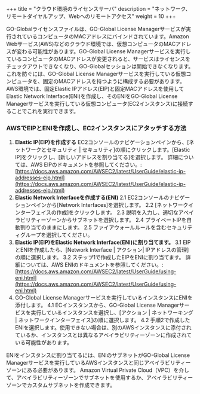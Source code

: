 +++
title = "クラウド環境のライセンスサーバ"
description = "ネットワーク、リモートダイヤルアップ、Webへのリモートアクセス"
weight = 10
+++

GO-Globalライセンスファイルは、GO-Global License Managerサービスが実行されているコンピュータのMACアドレスにバインドされています。Amazon Webサービス(AWS)などのクラウド環境では、仮想コンピュータのMACアドレスが変わる可能性があります。GO-Global License Managerサービスを実行しているコンピュータのMACアドレスが変更されると、サービスはライセンスをチェックアウトできなくなり、GO-Globalセッションは開始できなくなります。これを防ぐには、GO-Global License Managerサービスを実行している仮想コンピュータを、固定のMACアドレスを持つように構成する必要があります。AWS環境では、固定Elastic IPアドレス(EIP)と固定MACアドレスを使用してElastic Network Interface(ENI)を作成し、そのENIをGO-Global License Managerサービスを実行している仮想コンピュータ(EC2インスタンス)に接続することでこれを実行できます。

### AWSでEIPとENIを作成し、EC2インスタンスにアタッチする方法

1. **Elastic IP(EIP)を作成する**
        EC2コンソールのナビゲーションペインから、[ネットワークとセキュリティ | セキュリティ]の順にクリックします。[Elastic IP]をクリックし、[新しいアドレスを割り当てる]を選択します。 詳細については、AWS EIPのドキュメントを参照してください。: [https://docs.aws.amazon.com/AWSEC2/latest/UserGuide/elastic-ip-addresses-eip.html](https://docs.aws.amazon.com/AWSEC2/latest/UserGuide/elastic-ip-addresses-eip.html)​
2. **Elastic Network Interfaceを作成する(ENI)**
        2.1 EC2コンソールのナビゲーションペインから[Network Interfaces]を選択します。
        2.2 [ネットワークインターフェイスの作成]をクリックします。
        2.3 説明を入力し、適切なアベイラビリティーゾーンからサブネットを選択します。
        2.4 プライベートIPを自動割り当てのままにします。
        2.5 ファイアウォールルールを含むセキュリティグループを選択してください。
3. **Elastic IP(EIP)をElastic Network Interface(ENI)に割り当てます。**
        3.1 EIPとENIを作成したら、[Network Interface | アクション| IPアドレスの管理] の順に選択します。
        3.2 ステップ1で作成したEIPをENIに割り当てます。 詳細については、AWS ENIのドキュメントを参照してください。: [https://docs.aws.amazon.com/AWSEC2/latest/UserGuide/using-eni.html](https://docs.aws.amazon.com/AWSEC2/latest/UserGuide/using-eni.html)​
4. GO-Global License Managerサービスを実行しているインスタンスにENIを添付します。
        4.1 ECインスタンスから、GO-Global License Managerサービスを実行しているインスタンスを選択し、[アクション | ネットワーキング | ネットワークインターフェイス]の順に選択します。
        4.2 手順2で作成したENIを選択します。使用できない場合は、別のAWSインスタンスに添付されているか、インスタンスとは異なるアベイラビリティーゾーンに作成されている可能性があります。

ENIをインスタンスに割り当てるには、ENIのサブネットがGO-Global License Managerサービスを実行しているAWSインスタンスと同じアベイラビリティーゾーンにある必要があります。 Amazon Virtual Private Cloud（VPC）を介して、アベイラビリティーゾーンでサブネットを使用するか、アベイラビリティーゾーンでカスタムサブネットを作成できます。
